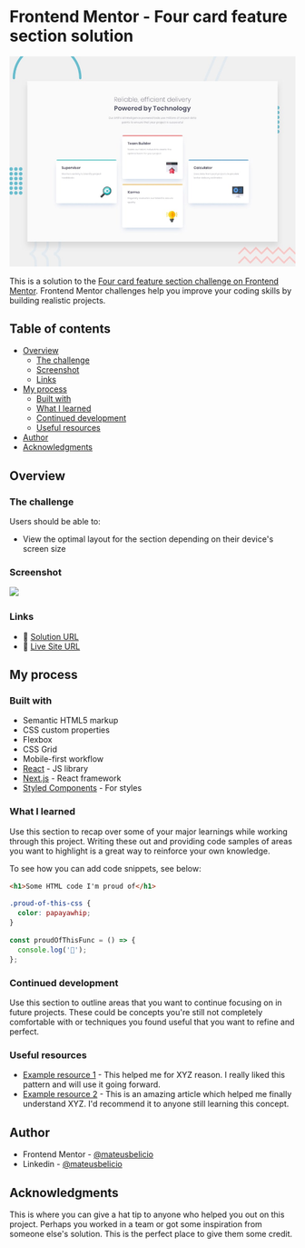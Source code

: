 # Frontend Mentor - Four card feature section solution

![Design preview for the Four card feature section coding challenge](./design/desktop-preview.jpg)

This is a solution to the [Four card feature section challenge on Frontend Mentor](https://www.frontendmentor.io/challenges/four-card-feature-section-weK1eFYK). Frontend Mentor challenges help you improve your coding skills by building realistic projects.

## Table of contents

- [Overview](#overview)
  - [The challenge](#the-challenge)
  - [Screenshot](#screenshot)
  - [Links](#links)
- [My process](#my-process)
  - [Built with](#built-with)
  - [What I learned](#what-i-learned)
  - [Continued development](#continued-development)
  - [Useful resources](#useful-resources)
- [Author](#author)
- [Acknowledgments](#acknowledgments)

## Overview

### The challenge

Users should be able to:

- View the optimal layout for the section depending on their device's screen size

### Screenshot

![](./design/)

### Links

- 🔗 [Solution URL](https://github.com/mateusbelicio/four-card-feature-section)
- 🔗 [Live Site URL](https://mateusbelicio.github.io/four-card-feature-section)

## My process

### Built with

- Semantic HTML5 markup
- CSS custom properties
- Flexbox
- CSS Grid
- Mobile-first workflow
- [React](https://reactjs.org/) - JS library
- [Next.js](https://nextjs.org/) - React framework
- [Styled Components](https://styled-components.com/) - For styles

### What I learned

Use this section to recap over some of your major learnings while working through this project. Writing these out and providing code samples of areas you want to highlight is a great way to reinforce your own knowledge.

To see how you can add code snippets, see below:

```html
<h1>Some HTML code I'm proud of</h1>
```

```css
.proud-of-this-css {
  color: papayawhip;
}
```

```js
const proudOfThisFunc = () => {
  console.log('🎉');
};
```

### Continued development

Use this section to outline areas that you want to continue focusing on in future projects. These could be concepts you're still not completely comfortable with or techniques you found useful that you want to refine and perfect.

### Useful resources

- [Example resource 1](https://www.example.com) - This helped me for XYZ reason. I really liked this pattern and will use it going forward.
- [Example resource 2](https://www.example.com) - This is an amazing article which helped me finally understand XYZ. I'd recommend it to anyone still learning this concept.

## Author

- Frontend Mentor - [@mateusbelicio](https://www.frontendmentor.io/profile/mateusbelicio)
- Linkedin - [@mateusbelicio](https://www.linkedin.com/in/mateusbelicio)

## Acknowledgments

This is where you can give a hat tip to anyone who helped you out on this project. Perhaps you worked in a team or got some inspiration from someone else's solution. This is the perfect place to give them some credit.
